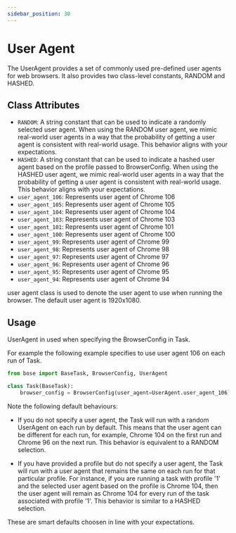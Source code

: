 ```yaml
---
sidebar_position: 30
---
```

# User Agent

The UserAgent provides a set of commonly used pre-defined user agents for web browsers. It also provides two class-level constants, RANDOM and HASHED.

Class Attributes
----------------

-   `RANDOM`: A string constant that can be used to indicate a randomly selected user agent. When using the RANDOM user agent, we mimic real-world user agents in a way that the probability of getting a user agent is consistent with real-world usage. This behavior aligns with your expectations.
-   `HASHED`: A string constant that can be used to indicate a hashed user agent based on the profile passed to BrowserConfig. When using the HASHED user agent, we mimic real-world user agents in a way that the probability of getting a user agent is consistent with real-world usage. This behavior aligns with your expectations.
-   `user_agent_106`: Represents user agent of Chrome 106
-   `user_agent_105`: Represents user agent of Chrome 105
-   `user_agent_104`: Represents user agent of Chrome 104
-   `user_agent_103`: Represents user agent of Chrome 103
-   `user_agent_101`: Represents user agent of Chrome 101
-   `user_agent_100`: Represents user agent of Chrome 100
-   `user_agent_99`: Represents user agent of Chrome 99
-   `user_agent_98`: Represents user agent of Chrome 98
-   `user_agent_97`: Represents user agent of Chrome 97
-   `user_agent_96`: Represents user agent of Chrome 96
-   `user_agent_95`: Represents user agent of Chrome 95
-   `user_agent_94`: Represents user agent of Chrome 94

user agent class is used to denote the user agent to use when running the browser. The default user agent is 1920x1080. 

Usage
-----
UserAgent in used when specifying the BrowserConfig in Task. 

For example the following example specifies to use user agent 106 on each run of Task.

```python
from bose import BaseTask, BrowserConfig, UserAgent

class Task(BaseTask):
    browser_config = BrowserConfig(user_agent=UserAgent.user_agent_106)
```

Note the following default behaviours:
- If you do not specify a user agent, the Task will run with a random UserAgent on each run by default. This means that the user agent can be different for each run, for example, Chrome 104 on the first run and Chrome 96 on the next run. This behavior is equivalent to a RANDOM selection.

- If you have provided a profile but do not specify a user agent, the Task will run with a user agent that remains the same on each run for that particular profile. For instance, if you are running a task with profile '1' and the selected user agent based on the profile is Chrome 104, then the user agent will remain as Chrome 104 for every run of the task associated with profile '1'. This behavior is similar to a HASHED selection.

These are smart defaults choosen in line with your expectations.